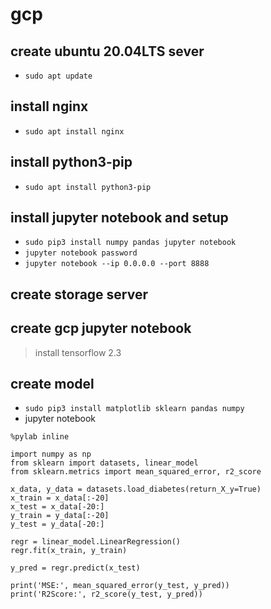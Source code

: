 # gcp

## create ubuntu 20.04LTS sever
 - ```sudo apt update```

## install nginx
 - ```sudo apt install nginx```
 
## install python3-pip
 - ```sudo apt install python3-pip```

## install jupyter notebook and setup
 - ```sudo pip3 install numpy pandas jupyter notebook```
 - ```jupyter notebook password```
 - ```jupyter notebook --ip 0.0.0.0 --port 8888```
 
## create storage server

## create gcp jupyter notebook
 > install tensorflow 2.3
 

## create model 
 - ```sudo pip3 install matplotlib sklearn pandas numpy```
 - jupyter notebook   
  ```
  %pylab inline   
  
  import numpy as np   
  from sklearn import datasets, linear_model   
  from sklearn.metrics import mean_squared_error, r2_score
  
  x_data, y_data = datasets.load_diabetes(return_X_y=True)   
  x_train = x_data[:-20]   
  x_test = x_data[-20:]
  y_train = y_data[:-20]   
  y_test = y_data[-20:]
  
  regr = linear_model.LinearRegression()
  regr.fit(x_train, y_train)
  
  y_pred = regr.predict(x_test)

  print('MSE:', mean_squared_error(y_test, y_pred))
  print('R2Score:', r2_score(y_test, y_pred))
  ```
  
 
